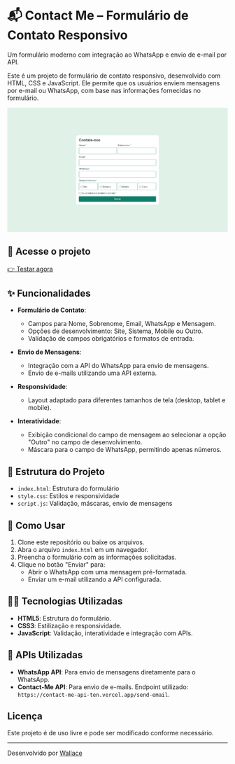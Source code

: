 # 📬 Contact Me – Formulário de Contato Responsivo
Um formulário moderno com integração ao WhatsApp e envio de e-mail por API.

Este é um projeto de formulário de contato responsivo, desenvolvido com HTML, CSS e JavaScript. Ele permite que os usuários enviem mensagens por e-mail ou WhatsApp, com base nas informações fornecidas no formulário.

![preview](./preview.png)

## 🔗 Acesse o projeto
[👉 Testar agora](https://contato.wallacevieira.dev/)

## ✨ Funcionalidades

- **Formulário de Contato**:
  - Campos para Nome, Sobrenome, Email, WhatsApp e Mensagem.
  - Opções de desenvolvimento: Site, Sistema, Mobile ou Outro.
  - Validação de campos obrigatórios e formatos de entrada.

- **Envio de Mensagens**:
  - Integração com a API do WhatsApp para envio de mensagens.
  - Envio de e-mails utilizando uma API externa.

- **Responsividade**:
  - Layout adaptado para diferentes tamanhos de tela (desktop, tablet e mobile).

- **Interatividade**:
  - Exibição condicional do campo de mensagem ao selecionar a opção "Outro" no campo de desenvolvimento.
  - Máscara para o campo de WhatsApp, permitindo apenas números.

## 📁 Estrutura do Projeto
- `index.html`: Estrutura do formulário
- `style.css`: Estilos e responsividade
- `script.js`: Validação, máscaras, envio de mensagens

## 📖 Como Usar

1. Clone este repositório ou baixe os arquivos.
2. Abra o arquivo `index.html` em um navegador.
3. Preencha o formulário com as informações solicitadas.
4. Clique no botão "Enviar" para:
   - Abrir o WhatsApp com uma mensagem pré-formatada.
   - Enviar um e-mail utilizando a API configurada.

## 👨‍💻 Tecnologias Utilizadas

- **HTML5**: Estrutura do formulário.
- **CSS3**: Estilização e responsividade.
- **JavaScript**: Validação, interatividade e integração com APIs.

## 🤖 APIs Utilizadas

- **WhatsApp API**: Para envio de mensagens diretamente para o WhatsApp.
- **Contact-Me API**: Para envio de e-mails. Endpoint utilizado: `https://contact-me-api-ten.vercel.app/send-email`.

## Licença

Este projeto é de uso livre e pode ser modificado conforme necessário.

---
Desenvolvido por [Wallace](https://portfolio.wallacevieira.dev)
